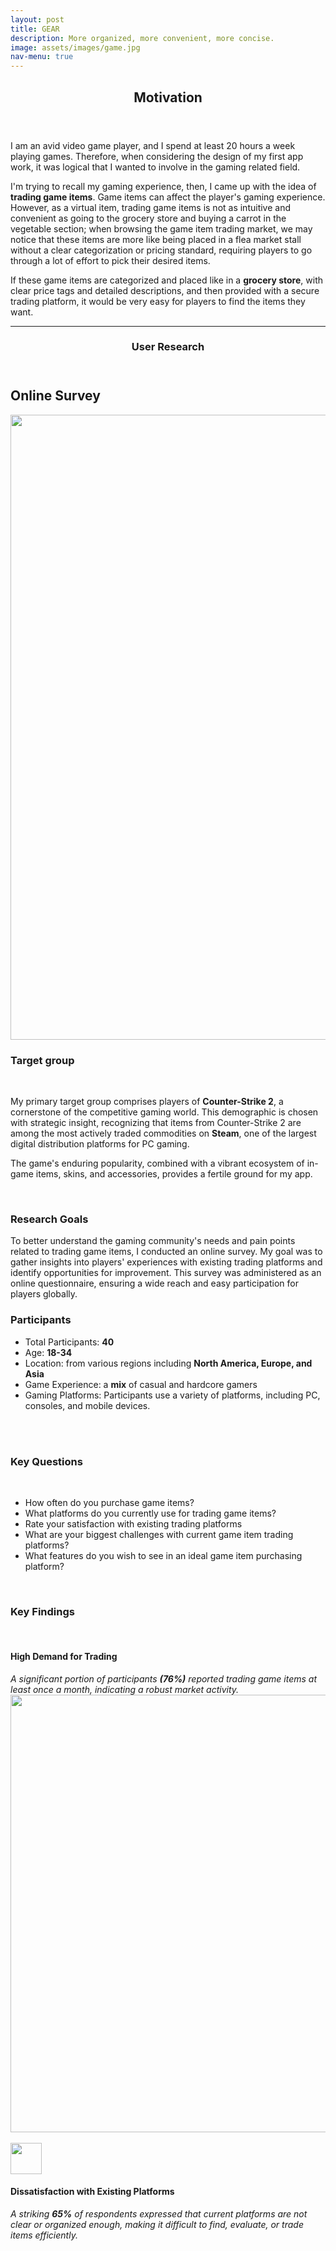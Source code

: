 ```yaml
---
layout: post
title: GEAR
description: More organized, more convenient, more concise.
image: assets/images/game.jpg
nav-menu: true
---
```

<section id="one">
	<div class="inner">
		<header class="major">
			<h1>Motivation</h1>
		</header>
    
<p> I am an avid video game player, and I spend at least 20 hours a week playing games. Therefore, when considering the design of my first app work, it was logical that I wanted to involve in the gaming related field.</p>

<p>I'm trying to recall my gaming experience, then, I came up with the idea of <strong>trading game items</strong>. Game items can affect the player's gaming experience. However, as a virtual item, trading game items is not as intuitive and convenient as going to the grocery store and buying a carrot in the vegetable section; when browsing the game item trading market, we may notice that these items are more like being placed in a flea market stall without a clear categorization or pricing standard, requiring players to go through a lot of effort to pick their desired items.</p>

<p>If these game items are categorized and placed like in a <strong>grocery store</strong>, with clear price tags and detailed descriptions, and then provided with a secure trading platform, it would be very easy for players to find the items they want.</p>

<hr class="major" />
<section id="one">
	<div class="inner">
		<header class="major">
			<h1>User Research</h1>
		</header>
		
</div>

  <h2 id="content">Online Survey</h2>
  <span class="image fit"><img src="{% link assets/images/survey.jpg %}" alt="" style="width: 1000px;" /></span>
<br>
	<h3>Target group</h3>

<br>

<p>	My primary target group comprises players of <strong>Counter-Strike 2</strong>, a cornerstone of the competitive gaming world. This demographic is chosen with strategic insight, recognizing that items from Counter-Strike 2 are among the most actively traded commodities on <strong>Steam</strong>, one of the largest digital distribution platforms for PC gaming. </p>
<p>	The game's enduring popularity, combined with a vibrant ecosystem of in-game items, skins, and accessories, provides a fertile ground for my app.</p>
  
<br>

<div class="row">
	<div class="6u 12u$(small)">
		<h3>Research Goals</h3>
		<p>	To better understand the gaming community's needs and pain points related to trading game items, I conducted an online survey. My goal was to gather insights into players' experiences with existing trading platforms and identify opportunities for improvement. This survey was administered as an online questionnaire, ensuring a wide reach and easy participation for players globally.</p>
	</div>
	<div class="6u$ 12u$(small)">
		<h3>Participants</h3>
		<ul>
			<li>Total Participants: <strong>40</strong></li>
			<li>Age: <strong>18-34</strong></li>
			<li>Location: from various regions including <strong>North America, Europe, and Asia</strong></li>
			<li>Game Experience: a <strong>mix</strong> of casual and hardcore gamers </li>
			<li>Gaming Platforms: Participants use a variety of platforms, including PC, consoles, and mobile devices.</li>
		</ul>
	</div>
</div>

<br>
<br>
	
<h3>Key Questions</h3>
<br>
		<ul>
			<li>How often do you purchase game items?</li>
			<li>What platforms do you currently use for trading game items?</li>
			<li>Rate your satisfaction with existing trading platforms</li>
			<li>What are your biggest challenges with current game item trading platforms? </li>
			<li>What features do you wish to see in an ideal game item purchasing platform?</li>
		</ul>
<br>
<h3>Key Findings</h3>
<br>
<div class="row">
	<div class="6u 12u$(small)">
		<h4>High Demand for Trading</h4>
		<i>	A significant portion of participants <strong>(76%)</strong> reported trading game items at least once a month, indicating a robust market activity.</i>
	</div>
	<div class="6u$ 12u$(small)">
	<span class="image fit"><img src="{% link assets/images/Q1.png %}" alt="" style="width: 700px;" /></span>	
	</div>
	
<br>
	<div class="6u$ 12u$(small)">
	<span class="image fit"><img src="{% link assets/images/Q2.png %}" alt="" style="width: 50px;" /></span>	
	</div>
	<div class="6u 12u$(small)">
		<h4>Dissatisfaction with Existing Platforms</h4>
		<i>	A striking <strong>65%</strong> of respondents expressed that current platforms are not clear or organized enough, making it difficult to find, evaluate, or trade items efficiently.</i>
	</div>
 </div>
